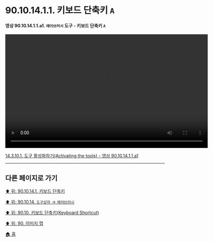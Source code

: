 # 90.10.14.1.1. 키보드 단축키 `A`

<a id="90-10-14-01-01-a1"></a>

#### 영상 90.10.14.1.1.a1. `에어브러시` 도구 - 키보드 단축키 `A`
<video controls="controls" width="640" height="360" src="https://github.com/wonder13662/gimp/assets/15767104/a635855d-08b5-4f29-b408-577734c3344c"></video>

[14.3.10.1. 도구 활성화하기(Activating the tools) - 영상 90.10.14.1.1.a1](./14-03-10-01-activating_the_tool.md#90-10-14-01-01-a1)

***

## 다른 페이지로 가기

[⬆️ 위: 90.10.14.1. 키보드 단축키](./90-10-14-01-00-keyboard_shortcut.md)

[⬆️ 위: 90.10.14. `도구상자` → `에어브러시`](./90-10-14-00-tool_box-airbrush.md)

[⬆️ 위: 90.10. 키보드 단축키(Keyboard Shortcut)](./90-10-00-keyboard_shortcut.md)

[⬆️ 위: 90. 이미지 맵](./90-00-image-map.md)

[🏠 홈](./00-home.md)
